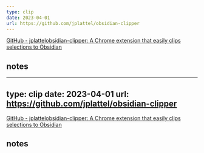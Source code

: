 ```yaml
---
type: clip
date: 2023-04-01
url: https://github.com/jplattel/obsidian-clipper
---
```


[GitHub - jplattelobsidian-clipper: A Chrome extension that easily clips selections to Obsidian](https://github.com/jplattel/obsidian-clipper) 

## notes


---
type: clip
date: 2023-04-01
url: https://github.com/jplattel/obsidian-clipper
---

[GitHub - jplattelobsidian-clipper: A Chrome extension that easily clips selections to Obsidian](https://github.com/jplattel/obsidian-clipper) 

## notes


